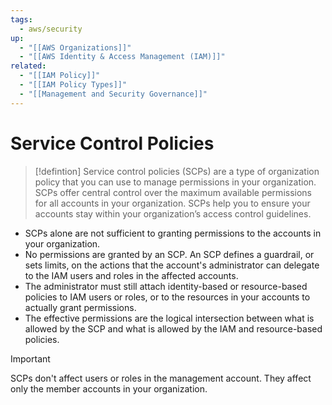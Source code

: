 ```yaml
---
tags:
  - aws/security
up:
  - "[[AWS Organizations]]"
  - "[[AWS Identity & Access Management (IAM)]]"
related:
  - "[[IAM Policy]]"
  - "[[IAM Policy Types]]"
  - "[[Management and Security Governance]]"
---
```

# Service Control Policies

>[!defintion]
>Service control policies (SCPs) are a type of organization policy that you can use to manage permissions in your organization. SCPs offer central control over the maximum available permissions for all accounts in your organization. SCPs help you to ensure your accounts stay within your organization’s access control guidelines.


- SCPs alone are not sufficient to granting permissions to the accounts in your organization. 
- No permissions are granted by an SCP. An SCP defines a guardrail, or sets limits, on the actions that the account's administrator can delegate to the IAM users and roles in the affected accounts. 
- The administrator must still attach identity-based or resource-based policies to IAM users or roles, or to the resources in your accounts to actually grant permissions. 
- The effective permissions are the logical intersection between what is allowed by the SCP and what is allowed by the IAM and resource-based policies.

>[!important]
>SCPs don't affect users or roles in the management account. They affect only the member accounts in your organization.

